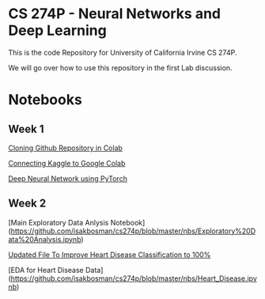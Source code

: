 # CS 274P - Neural Networks and Deep Learning

This is the code Repository for University of California Irvine CS 274P.

We will go over how to use this repository in the first Lab discussion.
 
# Notebooks
## Week 1
[Cloning Github Repository in Colab](https://github.com/isakbosman/cs274p/blob/master/nbs/Clone%20Github.ipynb) 

[Connecting Kaggle to Google Colab](https://github.com/isakbosman/cs274p/blob/master/nbs/Connect_Kaggle_to_Colab.ipynb)

[Deep Neural Network using PyTorch](https://github.com/isakbosman/cs274p/blob/master/nbs/Our%20First%20Neural%20Network%20.ipynb)

## Week 2

[Main Exploratory Data Anlysis Notebook]
(https://github.com/isakbosman/cs274p/blob/master/nbs/Exploratory%20Data%20Analysis.ipynb)

[Updated File To Improve Heart Disease Classification to 100%](https://github.com/isakbosman/cs274p/blob/master/nbs/Our%20First%20Neural%20Network%20.ipynb)

[EDA for Heart Disease Data]
(https://github.com/isakbosman/cs274p/blob/master/nbs/Heart_Disease.ipynb)

